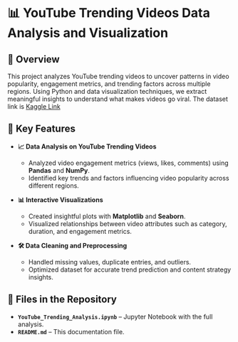 # 📊 YouTube Trending Videos Data Analysis and Visualization

## 🔹 Overview  
This project analyzes YouTube trending videos to uncover patterns in video popularity, engagement metrics, and trending factors across multiple regions. Using Python and data visualization techniques, we extract meaningful insights to understand what makes videos go viral.
The dataset link is [Kaggle Link](https://www.kaggle.com/datasets/rsrishav/youtube-trending-video-dataset/data?select=US_youtube_trending_data.csv)

## 🚀 Key Features  
- **📈 Data Analysis on YouTube Trending Videos**  
  - Analyzed video engagement metrics (views, likes, comments) using **Pandas** and **NumPy**.  
  - Identified key trends and factors influencing video popularity across different regions.  

- **📊 Interactive Visualizations**  
  - Created insightful plots with **Matplotlib** and **Seaborn**.  
  - Visualized relationships between video attributes such as category, duration, and engagement metrics.  

- **🛠️ Data Cleaning and Preprocessing**  
  - Handled missing values, duplicate entries, and outliers.  
  - Optimized dataset for accurate trend prediction and content strategy insights.  

## 📂 Files in the Repository  
- **`YouTube_Trending_Analysis.ipynb`** – Jupyter Notebook with the full analysis.  
- **`README.md`** – This documentation file.  

